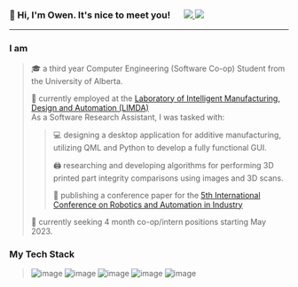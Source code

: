 <p> 
<h3> 👋 Hi, I'm Owen. It's nice to meet you! &emsp;
  <a href="https://www.linkedin.com/in/owenscooke/">
    <img src="https://img.shields.io/badge/LinkedIn-0077B5?style=for-the-badge&logo=linkedin&logoColor=white"/>
    </a>
    <a href="mailto:name@email.com">
      <img src="https://img.shields.io/badge/Gmail-D14836?style=for-the-badge&logo=gmail&logoColor=white"/>
    </a>
     </h3>
</p>

---
### I am
>🎓 a third year Computer Engineering (Software Co-op) Student from the University of Alberta.
>
>💼 currently employed at the <a href="https://sites.ualberta.ca/~rafiq1/aboutus.html"> Laboratory of Intelligent Manufacturing, Design and Automation (LIMDA) </a>\
> As a Software Research Assistant, I was tasked with:
>
>>💻 designing a desktop application for additive manufacturing, utilizing QML and Python to develop a fully functional GUI. 
>>
>>🖨️ researching and developing algorithms for performing 3D printed part integrity comparisons using images and 3D scans.
>>
>>📝 publishing a conference paper for the <a href="https://icrai2023.org/"> 5th International Conference on Robotics and Automation in Industry </a>
>
> 👀 currently seeking 4 month co-op/intern positions starting May 2023. 

### My Tech Stack
>![image](https://img.shields.io/badge/Python-FFD43B?style=for-the-badge&logo=python&logoColor=blue) 
![image](https://img.shields.io/badge/C%2B%2B-00599C?style=for-the-badge&logo=c%2B%2B&logoColor=white)
![image](https://img.shields.io/badge/Qt-41CD52?style=for-the-badge&logo=qt&logoColor=white)
![image](https://img.shields.io/badge/Java-ED8B00?style=for-the-badge&logo=java&logoColor=white)
![image](https://img.shields.io/badge/Matlab-6495ED?style=for-the-badge&logo=matlab&logoColor=blue)
